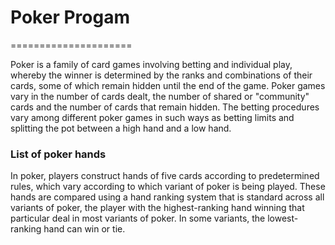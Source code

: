 <h1>Poker Progam</h1>
=====================
<h8><p>	Poker is a family of card games involving betting and individual play, 
whereby the winner is determined by the ranks and combinations of their cards, 
some of which remain hidden until the end of the game.
Poker games vary in the number of cards dealt,
the number of shared or "community" cards and the number of cards that remain hidden.
The betting procedures vary among different poker games in such ways as betting
limits and splitting the pot between a high hand and a low hand.</p></h8>
<h3>List of poker hands</h3>
<p>	In poker, players construct hands of five cards according to predetermined rules,
which vary according to which variant of poker is being played.
These hands are compared using a hand ranking system that is standard across all variants of poker,
the player with the highest-ranking hand winning that particular deal in most variants of poker.
In some variants, the lowest-ranking hand can win or tie.</p>

